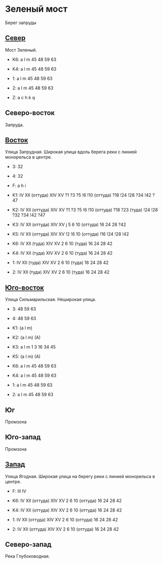 # Зеленый мост

Берег запруды

## [Север](./10490125.md)

Мост Зеленый.

* K6:   a   l   m
        45  48  59  63
* K4:   a   l   m
        45  48  59  63
* 1:    a   l   m
        45  48  59  63
* 2:    a   l   m
        45  48  59  63

* Z:    a   c   h   k   q

## Северо-восток

Запруда.

## [Восток](./11500020.md)

Улица Запрудная.
Широкая улица вдоль берега реки с линией монорельса в центре.

* 3:    32
* 4:    32
* F:    a   h   i
* K1:   IV  XII (оттуда)    XIV XV
        ?1  ?3  ?5  !6  !10 (оттуда)    ?18 !24 !28 ?34 !42 ?47
* K2:   IV  XII (оттуда)    XIV XV
        ?1  ?3  ?5  !6  !10 (оттуда)    ?18 ?23 (туда)  !24 !28 ?32 ?34 !42 ?47
* K3:   IV  XII (оттуда)    XIV XV
        j
        5   6   10 (оттуда) 16  24  28  ?42
* K5:   IV  XII (оттуда)    XIV XV
        !2  !6  10 (оттуда) !16 !24 !28 !42

* K6:   IV  XII (туда)  XIV XV
        2   6   10 (туда)   16  24  28  42
* K4:   IV  XII (туда)  XIV XV
        2   6   10 (туда)   16  24  28  42
* 1:    IV  XII (туда)  XIV XV
        2   6   10 (туда)   16  24  28  42
* 2:    IV  XII (туда)  XIV XV
        2   6   10 (туда)   16  24  28  42

## [Юго-восток](./11500025.md)

Улица Сильмарильская.
Неширокая улица.

* 3:    48  59  63
* 4:    48  59  63
* K1:   (a  l   m)
* K2:   (a  l   m)
        (A)
* K3:   a   l   m
        1   3   16  34  45
* K5:   (a  l   m)
        (A)

* K6:   a   l   m
        45  48  59  63
* K4:   a   l   m
        45  48  59  63
* 1:    a   l   m
        45  48  59  63
* 2:    a   l   m
        45  48  59  63

## Юг

Промзона

## Юго-запад

Промзона

## [Запад](./11470020.md)

Улица Ягодная.
Широкая улица на берегу реки с линией монорельса в центре.

* F:    III IV

* K6:   IV  XII (оттуда)    XIV XV
        2   6   10 (оттуда) 16  24  28  42
* K4:   IV  XII (оттуда)    XIV XV
        2   6   10 (оттуда) 16  24  28  42
* 1:    IV  XII (оттуда)    XIV XV
        2   6   10 (оттуда) 16  24  28  42
* 2:    IV  XII (оттуда)    XIV XV
        2   6   10 (оттуда) 16  24  28  42

## Северо-запад

Река Глубоководная.
